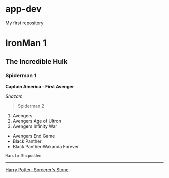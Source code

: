# app-dev
My first repository

# IronMan 1
## The Incredible Hulk
### Spiderman 1

**Captain America - First Avenger**

*Shazam*

> Spiderman 2

1. Avengers
2. Avengers Age of Ultron
3. Avengers Infinity War

- Avengers End Game
- Black Panther
- Black Panther:Wakanda Forever

`Naruto Shipudden`

---

[Harry Potter- Sorcerer's Stone]([https://www.youtube.com/watch?v=-ojN9LOtYF4])

